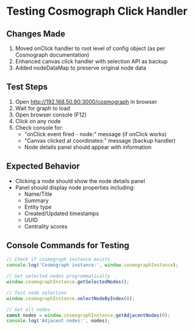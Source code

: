 # Testing Cosmograph Click Handler

## Changes Made
1. Moved onClick handler to root level of config object (as per Cosmograph documentation)
2. Enhanced canvas click handler with selection API as backup
3. Added nodeDataMap to preserve original node data

## Test Steps
1. Open http://192.168.50.90:3000/cosmograph in browser
2. Wait for graph to load
3. Open browser console (F12)
4. Click on any node
5. Check console for:
   - "onClick event fired - node:" message (if onClick works)
   - "Canvas clicked at coordinates:" message (backup handler)
   - Node details panel should appear with information

## Expected Behavior
- Clicking a node should show the node details panel
- Panel should display node properties including:
  - Name/Title
  - Summary
  - Entity type
  - Created/Updated timestamps
  - UUID
  - Centrality scores

## Console Commands for Testing
```javascript
// Check if cosmograph instance exists
console.log('Cosmograph instance:', window.cosmographInstance);

// Get selected nodes programmatically
window.cosmographInstance.getSelectedNodes();

// Test node selection
window.cosmographInstance.selectNodeByIndex(0);

// Get all nodes
const nodes = window.cosmographInstance.getAdjacentNodes(0);
console.log('Adjacent nodes:', nodes);
```
